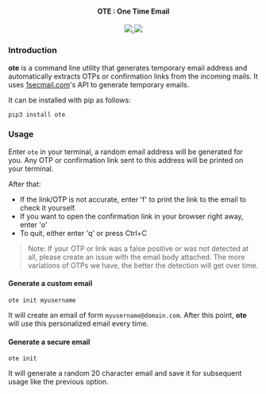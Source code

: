 <h4 align="center">OTE : One Time Email</h4>

<p align="center">
  <a href="https://github.com/s0md3v/ote/releases">
    <img src="https://img.shields.io/github/release/s0md3v/ote.svg">
  </a>
  <a href="https://github.com/s0md3v/ote/issues?q=is%3Aissue+is%3Aclosed">
      <img src="https://img.shields.io/github/issues-closed-raw/s0md3v/ote.svg">
  </a>
</p>

### Introduction
**ote** is a command line utility that generates temporary email address and automatically extracts OTPs or confirmation links from the incoming mails. It uses [1secmail.com](https://www.1secmail.com/api/)'s API to generate temporary emails.

It can be installed with pip as follows:

```
pip3 install ote
```

### Usage

Enter `ote` in your terminal, a random email address will be generated for you. Any OTP or confirmation link sent to this address will be printed on your terminal.

After that:
- If the link/OTP is not accurate, enter 'f' to print the link to the email to check it yourself.
- If you want to open the confirmation link in your browser right away, enter 'o' 
- To quit, either enter 'q' or press Ctrl+C

> Note: If your OTP or link was a false positive or was not detected at all, please create an issue with the email body attached. The more variations of OTPs we have, the better the detection will get over time.

#### Generate a custom email

`ote init myusername`

It will create an email of form `myusername@domain.com`. After this point, **ote** will use this personalized email every time.

#### Generate a secure email

`ote init`

It will generate a random 20 character email and save it for subsequent usage like the previous option.
